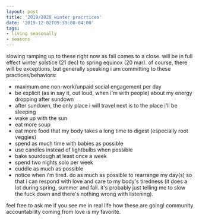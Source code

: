 ```yaml
---
layout: post
title: '2019/2020 winter pracrtices'
date: '2019-12-02T09:39:00-04:00'
tags:
- living seasonally
- seasons
--- 
```


slowing ramping up to these right now as fall comes to a close. will be in full effect winter solstice (21 dec) to spring equinox (20 mar). of course, there will be exceptions, but generally speaking i am committing to these practices/behaviors:

* maximum one non-work/unpaid social engagement per day
* be explicit (as in say it, out loud, when i'm with people) about my energy dropping after sundown 
* after sundown, the only place i will travel next is to the place i'll be sleeping
* wake up with the sun
* eat more soup 
* eat more food that my body takes a long time to digest (especially root veggies)
* spend as much time with babies as possible
* use candles instead of lightbulbs when possible
* bake sourdough at least once a week
* spend two nights solo per week 
* cuddle as much as possible
* notice when i'm tired. do as much as possible to rearrange my day(s) so that i can respond with love and care to my body's tiredness (it does a lot during spring, summer and fall. it's probably just telling me to slow the fuck down and there's nothing wrong with listening).

feel free to ask me if you see me in real life how these are going! community accountability coming from love is my favorite. 